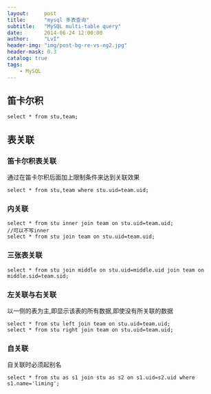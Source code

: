 ```yaml
---
layout:     post
title:      "mysql 多表查询"
subtitle:   "MySQL multi-table query"
date:       2014-06-24 12:00:00
author:     "LvI"
header-img: "img/post-bg-re-vs-ng2.jpg"
header-mask: 0.3
catalog: true
tags:
    - MySQL
---
```



## 笛卡尔积

```
select * from stu,team;
```

## 表关联

### 笛卡尔积表关联

通过在笛卡尔积后面加上限制条件来达到关联效果

```
select * from stu,team where stu.uid=team.uid;
```

### 内关联

```
select * from stu inner join team on stu.uid=team.uid;
//可以不写inner
select * from stu join team on stu.uid=team.uid;
```

### 三张表关联

```
select * from stu join middle on stu.uid=middle.uid join team on middle.sid=team.sid;
```

### 左关联与右关联

以一侧的表为主,即显示该表的所有数据,即使没有所关联的数据

```
select * from stu left join team on stu.uid=team.uid;
select * from stu right join team on stu.uid=team.uid;
```

### 自关联

自关联时必须起别名

```
select * from stu as s1 join stu as s2 on s1.uid=s2.uid where s1.name='liming';
```
